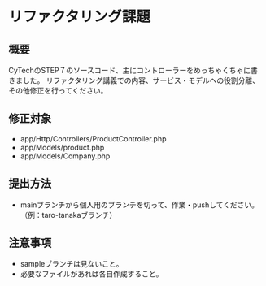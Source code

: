 # リファクタリング課題

## 概要
CyTechのSTEP７のソースコード、主にコントローラーをめっちゃくちゃに書きました。
リファクタリング講義での内容、サービス・モデルへの役割分離、その他修正を行ってください。

## 修正対象
- app/Http/Controllers/ProductController.php
- app/Models/product.php
- app/Models/Company.php

## 提出方法
- mainブランチから個人用のブランチを切って、作業・pushしてください。（例：taro-tanakaブランチ）

## 注意事項
- sampleブランチは見ないこと。
- 必要なファイルがあれば各自作成すること。
